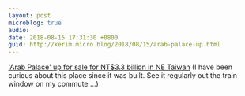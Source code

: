 ```yaml
---
layout: post
microblog: true
audio: 
date: 2018-08-15 17:31:30 +0800
guid: http://kerim.micro.blog/2018/08/15/arab-palace-up.html
---
```

['Arab Palace' up for sale for NT$3.3 billion in NE Taiwan](https://www.taiwannews.com.tw/en/news/3507288) (I have been curious about this place since it was built. See it regularly out the train window on my commute …)
